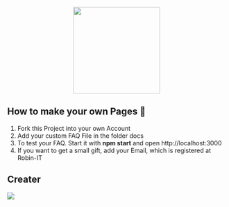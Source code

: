 <p align="center">
  <a href="https://robin-it.de">
    <img src="https://files.robin-it.de/logo_quadrat.png" width="200" />
  </a>
</p>


## How to make your own Pages 🔧
1. Fork this Project into your own Account
2. Add your custom FAQ File in the folder docs
3. To test your FAQ. Start it with **npm start** and open http://localhost:3000
4. If you want to get a small gift, add your Email, which is registered at Robin-IT


## Creater

<a href="https://github.com/RobinDev03/Robin-IT-FAQ/graphs/contributors">
  <img src="https://contrib.rocks/image?repo=RobinDev03/Robin-IT-FAQ" />
</a>
